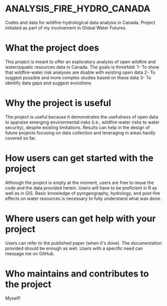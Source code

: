 # ANALYSIS_FIRE_HYDRO_CANADA
Codes and data for wildfire-hydrological data analysis in Canada. 
Project initiated as part of my involvement in Global Water Futures.

# What the project does
This project is meant to offer an exploratory analysis of open wildfire and water/aquatic resources data in Canada. The goals is threefold:
 1- To show that wildfire-water risk analyses are doable with existing open data
 2- To suggest possible and more complex studies based on these data
 3- To identify data gaps and suggest evolutions
 
# Why the project is useful
The project is useful because it demonstrates the usefulness of open data to appraise emerging environmental risks (i.e., wildfire-water risks to water security), despite existing limitations. Results can help in the design of future projects focusing on data collection and leveraging in areas hardly covered so far.  
 
# How users can get started with the project
Although the project is empty at the moment, users are free to reuse the code and the data provided herein. Users will have to be proficient in R as well as in GIS. Basic knowledge of pyrogeography, hydrology, and post-fire effects on water resources is necessary to fully understand what was done.

# Where users can get help with your project
Users can refer to the published paper (when it's done). The documentation provided should be enough as well. Users with a specific need can message me on GitHub.

# Who maintains and contributes to the project
Myself!
